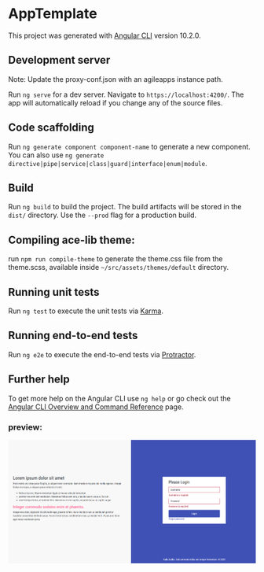 # AppTemplate

This project was generated with [Angular CLI](https://github.com/angular/angular-cli) version 10.2.0.

## Development server

Note: Update the proxy-conf.json with an agileapps instance path.

Run `ng serve` for a dev server. Navigate to `https://localhost:4200/`. The app will automatically reload if you change any of the source files.


## Code scaffolding

Run `ng generate component component-name` to generate a new component. You can also use `ng generate directive|pipe|service|class|guard|interface|enum|module`.

## Build

Run `ng build` to build the project. The build artifacts will be stored in the `dist/` directory. Use the `--prod` flag for a production build.

## Compiling ace-lib theme:
run `npm run compile-theme` to generate the theme.css file from the theme.scss, available inside `~/src/assets/themes/default` directory.

## Running unit tests

Run `ng test` to execute the unit tests via [Karma](https://karma-runner.github.io).

## Running end-to-end tests

Run `ng e2e` to execute the end-to-end tests via [Protractor](http://www.protractortest.org/).

## Further help

To get more help on the Angular CLI use `ng help` or go check out the [Angular CLI Overview and Command Reference](https://angular.io/cli) page.

### preview:
![Login page](screenshots/login-page.png)



